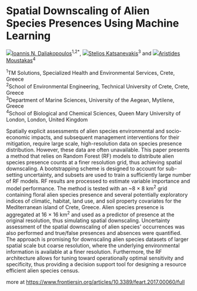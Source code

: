 
# Spatial Downscaling of Alien Species Presences Using Machine Learning
<div class="authors">
<a href="http://www.frontiersin.org/people/u/88814" class="user-id-88814"><img class="pr5" src="https://loop.frontiersin.org/images/profile/88814/24" onerror="this.src='https://f96a1a95aaa960e01625-a34624e694c43cdf8b40aa048a644ca4.ssl.cf2.rackcdn.com/Design/Images/newprofile_default_profileimage_new.jpg'">Ioannis N. Daliakopoulos</a><sup>1,2</sup><sup>*</sup>, <a href="http://www.frontiersin.org/people/u/90843" class="user-id-90843"><img class="pr5" src="https://loop.frontiersin.org/images/profile/90843/24" onerror="this.src='https://f96a1a95aaa960e01625-a34624e694c43cdf8b40aa048a644ca4.ssl.cf2.rackcdn.com/Design/Images/newprofile_default_profileimage_new.jpg'">Stelios Katsanevakis</a><sup>3</sup> and <a href="http://www.frontiersin.org/people/u/88918" class="user-id-88918"><img class="pr5" src="https://loop.frontiersin.org/images/profile/88918/24" onerror="this.src='https://f96a1a95aaa960e01625-a34624e694c43cdf8b40aa048a644ca4.ssl.cf2.rackcdn.com/Design/Images/newprofile_default_profileimage_new.jpg'">Aristides Moustakas</a><sup>4</sup></div>

<sup>1</sup>TM Solutions, Specialized Health and Environmental Services, Crete, Greece<br/>
<sup>2</sup>School of Environmental Engineering, Technical University of Crete, Crete, Greece<br/>
<sup>3</sup>Department of Marine Sciences, University of the Aegean, Mytilene, Greece<br/>
<sup>4</sup>School of Biological and Chemical Sciences, Queen Mary University of London, London, United Kingdom<br/>

Spatially explicit assessments of alien species environmental and socio-economic impacts, and subsequent management interventions for their mitigation, require large scale, high-resolution data on species presence distribution. However, these data are often unavailable. This paper presents a method that relies on Random Forest (RF) models to distribute alien species presence counts at a finer resolution grid, thus achieving spatial downscaling. A bootstrapping scheme is designed to account for sub-setting uncertainty, and subsets are used to train a sufficiently large number of RF models. RF results are processed to estimate variable importance and model performance. The method is tested with an ~8 × 8 km<sup>2</sup> grid containing floral alien species presence and several potentially exploratory indices of climatic, habitat, land use, and soil property covariates for the Mediterranean island of Crete, Greece. Alien species presence is aggregated at 16 × 16 km<sup>2</sup> and used as a predictor of presence at the original resolution, thus simulating spatial downscaling. Uncertainty assessment of the spatial downscaling of alien species' occurrences was also performed and true/false presences and absences were quantified. The approach is promising for downscaling alien species datasets of larger spatial scale but coarse resolution, where the underlying environmental information is available at a finer resolution. Furthermore, the RF architecture allows for tuning toward operationally optimal sensitivity and specificity, thus providing a decision support tool for designing a resource efficient alien species census.

more at https://www.frontiersin.org/articles/10.3389/feart.2017.00060/full

